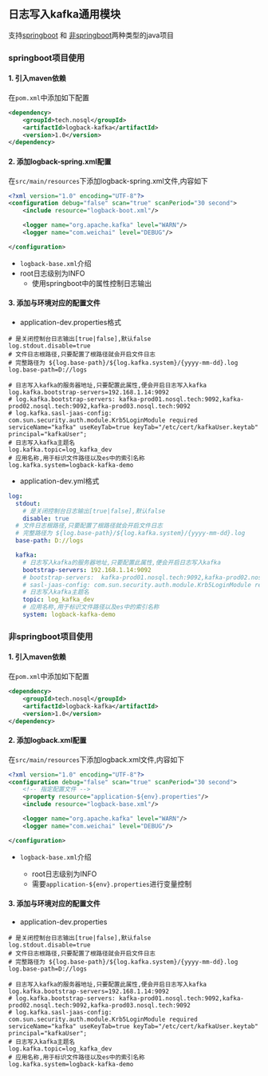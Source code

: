 ## 日志写入kafka通用模块

支持[springboot](#springboot项目使用) 和 [非springboot](#非springboot项目使用)两种类型的java项目


### springboot项目使用

#### 1. 引入maven依赖

在`pom.xml`中添加如下配置
```xml
<dependency>
    <groupId>tech.nosql</groupId>
    <artifactId>logback-kafka</artifactId>
    <version>1.0</version>
</dependency>
```

#### 2. 添加logback-spring.xml配置

在`src/main/resources`下添加logback-spring.xml文件,内容如下

```xml
<?xml version="1.0" encoding="UTF-8"?>
<configuration debug="false" scan="true" scanPeriod="30 second">
    <include resource="logback-boot.xml"/>

    <logger name="org.apache.kafka" level="WARN"/>
    <logger name="com.weichai" level="DEBUG"/>

</configuration>
```

- `logback-base.xml`介绍
- root日志级别为INFO
    - 使用springboot中的属性控制日志输出
    
#### 3. 添加与环境对应的配置文件

- application-dev.properties格式
```properties
# 是关闭控制台日志输出[true|false],默认false
log.stdout.disable=true
# 文件日志根路径,只要配置了根路径就会开启文件日志
# 完整路径为 ${log.base-path}/${log.kafka.system}/{yyyy-mm-dd}.log
log.base-path=D://logs

# 日志写入kafka的服务器地址,只要配置此属性,便会开启日志写入kafka
log.kafka.bootstrap-servers=192.168.1.14:9092
# log.kafka.bootstrap-servers: kafka-prod01.nosql.tech:9092,kafka-prod02.nosql.tech:9092,kafka-prod03.nosql.tech:9092
# log.kafka.sasl-jaas-config: com.sun.security.auth.module.Krb5LoginModule required serviceName="kafka" useKeyTab=true keyTab="/etc/cert/kafkaUser.keytab" principal="kafkaUser";
# 日志写入kafka主题名
log.kafka.topic=log_kafka_dev
# 应用名称,用于标识文件路径以及es中的索引名称
log.kafka.system=logback-kafka-demo
```

- application-dev.yml格式
```yaml
log:
  stdout:
    # 是关闭控制台日志输出[true|false],默认false
    disable: true
  # 文件日志根路径,只要配置了根路径就会开启文件日志
  # 完整路径为 ${log.base-path}/${log.kafka.system}/{yyyy-mm-dd}.log
  base-path: D://logs

  kafka:
    # 日志写入kafka的服务器地址,只要配置此属性,便会开启日志写入kafka
    bootstrap-servers: 192.168.1.14:9092
    # bootstrap-servers:  kafka-prod01.nosql.tech:9092,kafka-prod02.nosql.tech:9092,kafka-prod03.nosql.tech:9092
    # sasl-jaas-config: com.sun.security.auth.module.Krb5LoginModule required serviceName="kafka" useKeyTab=true keyTab="/etc/cert/kafkaUser.keytab" principal="kafkaUser";
    # 日志写入kafka主题名
    topic: log_kafka_dev
    # 应用名称,用于标识文件路径以及es中的索引名称
    system: logback-kafka-demo
```

### 非springboot项目使用

#### 1. 引入maven依赖

在`pom.xml`中添加如下配置
```xml
<dependency>
    <groupId>tech.nosql</groupId>
    <artifactId>logback-kafka</artifactId>
    <version>1.0</version>
</dependency>
```

#### 2. 添加logback.xml配置

在`src/main/resources`下添加logback.xml文件,内容如下

```xml
<?xml version="1.0" encoding="UTF-8"?>
<configuration debug="false" scan="true" scanPeriod="30 second">
    <!-- 指定配置文件 -->
    <property resource="application-${env}.properties"/>
    <include resource="logback-base.xml"/>

    <logger name="org.apache.kafka" level="WARN"/>
    <logger name="com.weichai" level="DEBUG"/>

</configuration>
```

- `logback-base.xml`介绍

    - root日志级别为INFO
    - 需要`application-${env}.properties`进行变量控制
    
#### 3. 添加与环境对应的配置文件

- application-dev.properties
```properties
# 是关闭控制台日志输出[true|false],默认false
log.stdout.disable=true
# 文件日志根路径,只要配置了根路径就会开启文件日志
# 完整路径为 ${log.base-path}/${log.kafka.system}/{yyyy-mm-dd}.log
log.base-path=D://logs

# 日志写入kafka的服务器地址,只要配置此属性,便会开启日志写入kafka
log.kafka.bootstrap-servers=192.168.1.14:9092
# log.kafka.bootstrap-servers: kafka-prod01.nosql.tech:9092,kafka-prod02.nosql.tech:9092,kafka-prod03.nosql.tech:9092
# log.kafka.sasl-jaas-config: com.sun.security.auth.module.Krb5LoginModule required serviceName="kafka" useKeyTab=true keyTab="/etc/cert/kafkaUser.keytab" principal="kafkaUser";
# 日志写入kafka主题名
log.kafka.topic=log_kafka_dev
# 应用名称,用于标识文件路径以及es中的索引名称
log.kafka.system=logback-kafka-demo
```



